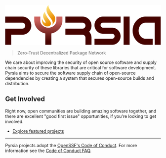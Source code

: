![Pyrsia](/images/logo-color.svg)

> Zero-Trust Decentralized Package Network

We care about improving the security of open source software and supply chain security of these libraries that are critical for software development.
Pyrsia aims to secure the software supply chain of open-source dependencies by creating a system that secures open-source builds and distribution.

## Get Involved

Right now, open communities are building amazing software together, and there are excellent "good first issue" opportunities, if you're looking to get involved.

* [Explore featured projects](https://github.com/orgs/pyrsia/repositories)

----

Pyrsia projects adopt the [OpenSSF's Code of Conduct](https://openssf.org/community/code-of-conduct/).
For more information see the [Code of Conduct FAQ](https://www.contributor-covenant.org/faq/).
